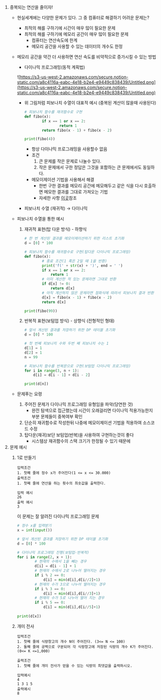 1. 중복되는 연산을 줄이자!
    - 현실세계에는 다양한 문제가 있다. 그 중 컴퓨터로 해결하기 어려운 문제는?
        - 최적의 해를 구하기에 시간이 매우 많이 필요한 문제
        - 최적의 해를 구하기에 메모리 공간이 매우 많이 필요한 문제
            - 컴퓨터는 연산속도에 한계
            - 메모리 공간을 사용할 수 있는 데이터의 개수도 한정
    - 메모리 공간을 약간 더 사용하면 연산 속도를 비약적으로 증가시킬 수 있는 방법
        - 다이나믹 프로그래밍(동적 계획법)

        ![https://s3-us-west-2.amazonaws.com/secure.notion-static.com/a8c4116a-eabc-4e18-b2e4-e9449c838439/Untitled.png](https://s3-us-west-2.amazonaws.com/secure.notion-static.com/a8c4116a-eabc-4e18-b2e4-e9449c838439/Untitled.png)

        - 위 그림처럼 피보나치 수열이 대표적 예시 (중복된 계산이 많을때 사용된다)

            ```python
            # 피보나치 함수를 재귀함수로 구현
            def fibo(x):
            		if x == 1 or x == 2:
            				return 1
            		return fibo(x - 1) + fibo(x - 2)

            print(fibo(4))
            ```

            - 항상 다이나믹 프로그래밍을 사용할수 없음
            - 조건
                1. 큰 문제를 작은 문제로 나눌수 있다.
                2. 작은 문제에서 구한 정답은 그것을 포함하는 큰 문제에서도 동일하다.
            - 메모이제이션 기법을 사용해서 해결
                - 한번 구한 결과를 메모리 공간에 메모해두고 같은 식을 다시 호출하면 메모한 결과를 그대로 가져오는 기법
                - 자세한 사항 [이곳](https://www.zerocho.com/category/Algorithm/post/584b979a580277001862f182)참조
        - 피보나치 수열 (재귀적) → 다이나믹
    - 피보나치 수열을 통한 예시
        1. 재귀적 표현(탑 다운 방식) - 하향식

            ```python
            # 한 번 계산된 결과를 메모이제이션하기 위한 리스트 초기화
            d = [0] * 100

            # 피보나치 함수를 재귀함수로 구현(탑다운 다이나믹 프로그래밍)
            def fibo(x):
            		# 종료 조건(1 혹은 2일 때 1을 반환)
            		print('f(' + str(x) + ')', end = ' ')
            		if x == 1 or x == 2:
            			return 1
            		# 이미 계산한 적 있는 문제라면 그대로 반환
            		if d[x] != 0:
            			return d[x]
            		# 아직 계산하지 않은 문제라면 점화식에 따라서 피보나치 결과 반환
            		d[x] = fibo(x - 1) + fibo(x - 2)
            		return d[x]

            print(fibo(99))
            ```

        2. 반복적 표현(보텀업 방식) - 상향식 (전형적인 형태)

            ```python
            # 앞서 계산된 결과를 저장하기 위한 DP 테이블 초기화
            d = [0] * 100

            # 첫 번째 피보나치 수와 두번 째 피보나치 수는 1
            d[1] = 1
            d[2] = 1
            n = 99

            # 피보나치 함수를 반복문으로 구현(보텀업 다이나믹 프로그래밍)
            for i in range(3, n + 1):
            	d[i] = d[i - 1] + d[i - 2]

            print(d[n])
            ```

    - 문제푸는 요령
        1. 주어진 문제가 다이나믹 프로그래밍 유형임을 파악(당연한 것)
            - 완전 탐색으로 접근했는데 시간이 오래걸리면 다이나믹 적용가능한지 부분 문제들이 중복여부 확인
        2. 단순히 재귀함수로 작성한뒤 나중에 메모이제이션 기법을 적용하여 소스코드 수정 
        3. 탑다운(재귀)보단 보텀업(반복)을 사용하여 구현하는것이 좋다 
            - 시스템상 재귀함수의 스택 크기가 한정될 수 있기 때문에
2. 문제 예시 
    1. 1로 만들기 

        ```
        입력조건
        1. 첫째 줄에 정수 x가 주어진다(1 <= x <= 30.000)
        출력조건
        1. 첫째 줄에 연산을 하는 횟수의 최솟값을 출력한다.

        입력 예시
        26
        출력 예시
        3 

        ```

        이 문제는 잘 알려진 다이나믹 프로그래밍 문제 

        ```python
        # 정수 x를 입력받기
        x = int(input())

        # 앞서 계산된 결과를 저장하기 위한 DP 테이블 초기화
        d = [0] * 100

        # 다이나믹 프로그래밍 진행(보텀업-반복적)
        for i in range(2, x + 1):
        		# 현재의 수에서 1을 빼는 경우
        		d[i] = d[i - 1] + 1
        		# 현재의 수에서 2로 나누어 떨어지는 경우
        		if i % 2 == 0:
        			d[i] = min(d[i],d[i//2]+1)
        		# 현재의 수가 3으로 나누어 떨어지는 경우
        		if i % 3 == 0:
        			d[i] = min(d[i],d[i//3]+1)
        		# 현재의 수가 5로 나누어 떨어 지는 경우
        		if i % 5 == 0:
        			d[i] = min(d[i],d[i//5]+1)
        	
        print(d[x])
        ```

    2. 개미 전사

        ```
        입력조건
        1. 첫째 줄에 식량창고의 개수 N이 주어진다. (3<= N <= 100)
        2. 둘째 줄에 공백으로 구분되어 각 식량창고에 저장된 식량의 개수 K가 주어진다. (0<= K <=1,000)

        출력조건
        1. 첫째 줄에 개미 전사가 얻을 수 있는 식량의 최댓값을 출력하시오.

        입력예시
        4
        1 3 1 5
        출력예시
        8
        ```